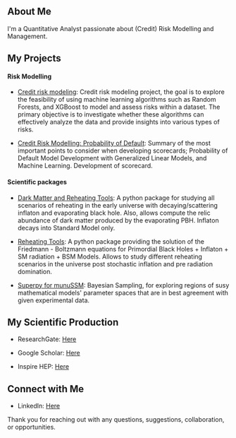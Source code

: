 ## About Me

I'm a Quantitative Analyst passionate about (Credit) Risk Modelling and Management.


## My Projects

#### Risk Modelling

- [Credit risk modeling](https://github.com/ekdonald/Credit-Risk-Modelling.git): Credit risk modeling project, the goal is to explore the feasibility of using machine learning algorithms such as Random Forests, and XGBoost to model and assess risks within a dataset. The primary objective is to investigate whether these algorithms can effectively analyze the data and provide insights into various types of risks.

- [Credit Risk Modelling: Probability of Default](https://github.com/ekdonald/Credit-Risk-with-GLMs-Scorecards.git): Summary of the most important points to consider when developing scorecards; Probability of Default Model Development with Generalized Linear Models, and Machine Learning. Development of scorecard.
  
#### Scientific packages

- [Dark Matter and Reheating Tools](https://github.com/ekdonald/DMandReheatingTools.git): A python package for studying all scenarios of reheating in the early universe with decaying/scattering inflaton and evaporating black hole. Also, allows compute the relic abundance of dark matter produced by the evaporating PBH. Inflaton decays into Standard Model only. 

- [Reheating Tools](https://github.com/ekdonald/ReheatingPyTools.git): A python package providing the solution of the Friedmann - Boltzmann equations for Primordial Black Holes + Inflaton + SM radiation + BSM Models. Allows to study different reheating scenarios in the universe post stochastic inflation and pre radiation domination. 

- [Superpy for munuSSM](https://github.com/ekdonald/Superpy4munuSSM.git): Bayesian Sampling, for exploring regions of susy mathematical models' parameter spaces that are in best agreement with given experimental data. 


## My Scientific Production

- ResearchGate: [Here](https://www.researchgate.net/profile/Essodjolo-Kpatcha)

- Google Scholar: [Here](https://scholar.google.com/citations?hl=en&user=6vTtgnEAAAAJ)

- Inspire HEP: [Here](https://inspirehep.net/authors/1919693)


## Connect with Me

- LinkedIn: [Here](https://www.linkedin.com/in/essodjolo-kpatcha/)


Thank you for reaching out with any questions, suggestions, collaboration, or opportunities.

